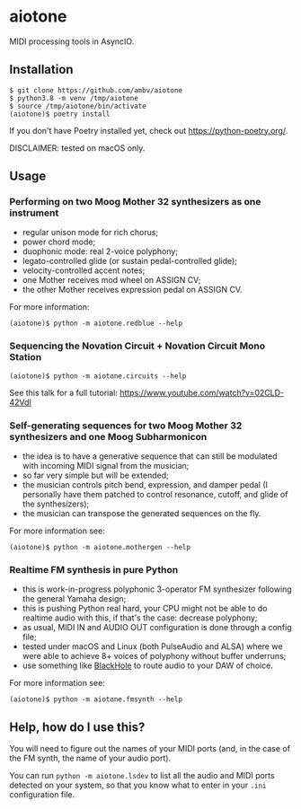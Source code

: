 # aiotone

MIDI processing tools in AsyncIO.

## Installation

```
$ git clone https://github.com/ambv/aiotone
$ python3.8 -m venv /tmp/aiotone
$ source /tmp/aiotone/bin/activate
(aiotone)$ poetry install
```

If you don't have Poetry installed yet, check out
https://python-poetry.org/.


DISCLAIMER: tested on macOS only.


## Usage

### Performing on two Moog Mother 32 synthesizers as one instrument

- regular unison mode for rich chorus;
- power chord mode;
- duophonic mode: real 2-voice polyphony;
- legato-controlled glide (or sustain pedal-controlled glide);
- velocity-controlled accent notes;
- one Mother receives mod wheel on ASSIGN CV;
- the other Mother receives expression pedal on ASSIGN CV.

For more information:
```
(aiotone)$ python -m aiotone.redblue --help
```

### Sequencing the Novation Circuit + Novation Circuit Mono Station

```
(aiotone)$ python -m aiotone.circuits --help
```

See this talk for a full tutorial: https://www.youtube.com/watch?v=02CLD-42VdI

### Self-generating sequences for two Moog Mother 32 synthesizers and one Moog Subharmonicon

- the idea is to have a generative sequence that can still be modulated
  with incoming MIDI signal from the musician;
- so far very simple but will be extended;
- the musician controls pitch bend, expression, and damper pedal
  (I personally have them patched to control resonance, cutoff, and glide
  of the synthesizers);
- the musician can transpose the generated sequences on the fly.

For more information see:
```
(aiotone)$ python -m aiotone.mothergen --help
```

### Realtime FM synthesis in pure Python

- this is work-in-progress polyphonic 3-operator FM synthesizer following
  the general Yamaha design;
- this is pushing Python real hard, your CPU might not be able to
  do realtime audio with this, if that's the case: decrease polyphony;
- as usual, MIDI IN and AUDIO OUT configuration is done through a config file;
- tested under macOS and Linux (both PulseAudio and ALSA) where we were
  able to achieve 8+ voices of polyphony without buffer underruns;
- use something like
  [BlackHole](https://github.com/ExistentialAudio/BlackHole/) to route
  audio to your DAW of choice.

For more information see:
```
(aiotone)$ python -m aiotone.fmsynth --help
```

## Help, how do I use this?

You will need to figure out the names of your MIDI ports
(and, in the case of the FM synth, the name of your audio port).

You can run `python -m aiotone.lsdev` to list all the audio
and MIDI ports detected on your system, so that you know what
to enter in your `.ini` configuration file.
